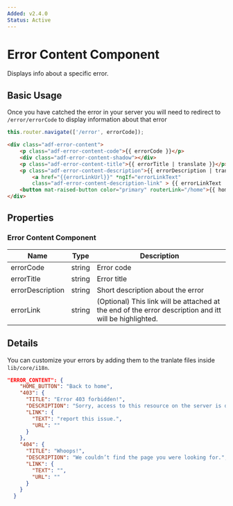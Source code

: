 ```yaml
---
Added: v2.4.0
Status: Active
---
```

# Error Content Component

Displays info about a specific error.

## Basic Usage

Once you have catched the error in your server you will need to redirect to ```/error/errorCode``` to display information about that error

```ts
this.router.navigate(['/error', errorCode]);
```

```html
<div class="adf-error-content">
    <p class="adf-error-content-code">{{ errorCode }}</p>
    <div class="adf-error-content-shadow"></div>
    <p class="adf-error-content-title">{{ errorTitle | translate }}</p>
    <p class="adf-error-content-description">{{ errorDescription | translate }}
        <a href="{{errorLinkUrl}}" *ngIf="errorLinkText" 
        class="adf-error-content-description-link" > {{ errorLinkText | translate }}</a></p>
    <button mat-raised-button color="primary" routerLink="/home">{{ homeButton | translate}}</button>
</div>
```

## Properties

### Error Content Component

| Name | Type | Description |
| --- | --- | -- |
| errorCode | string | Error code |
| errorTitle | string | Error title |
| errorDescription | string | Short description about the error |
| errorLink | string | (Optional) This link will be attached at the end of the error description and itt will be highlighted.|


## Details

You can customize your errors by adding them to the tranlate files inside ```lib/core/i18n```.
```json
"ERROR_CONTENT": {
    "HOME_BUTTON": "Back to home",
    "403": {
      "TITLE": "Error 403 forbidden!",
      "DESCRIPTION": "Sorry, access to this resource on the server is denied. Either check URL or feel free to",
      "LINK": {
        "TEXT": "report this issue.",
        "URL": ""
      }
    },
    "404": {
      "TITLE": "Whoops!",
      "DESCRIPTION": "We couldn’t find the page you were looking for.",
      "LINK": {
        "TEXT": "",
        "URL": ""
      }
    }
  }
```




